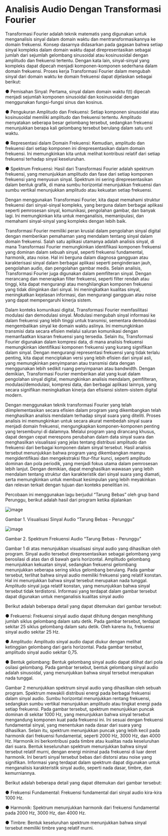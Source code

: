 # Analisis Audio Dengan Transformasi Fourier

Transformasi Fourier adalah teknik matematis yang digunakan untuk menganalisis sinyal dalam domain waktu dan mentransformasikannya ke domain frekuensi. Konsep dasarnya didasarkan pada gagasan bahwa setiap sinyal kompleks dalam domain waktu dapat direpresentasikan sebagai jumlah dari sejumlah gelombang sinusoidal atau kosinusoidal dengan amplitudo dan frekuensi tertentu. Dengan kata lain, sinyal-sinyal yang kompleks dapat dipecah menjadi komponen-komponen sederhana dalam domain frekuensi. Proses kerja Transformasi Fourier dalam mengubah sinyal dari domain waktu ke domain frekuensi dapat dijelaskan sebagai berikut:

● Pemisahan Sinyal: Pertama, sinyal dalam domain waktu f(t) dipecah menjadi sejumlah komponen sinusoidal dan kosinusoidal dengan menggunakan fungsi-fungsi sinus dan kosinus.

● Pengukuran Amplitudo dan Frekuensi: Setiap komponen sinusoidal atau kosinusoidal memiliki amplitudo dan frekuensi tertentu. Amplitudo menyatakan seberapa besar gelombang tersebut, sedangkan frekuensi menunjukkan berapa kali gelombang tersebut berulang dalam satu unit waktu.

● Representasi dalam Domain Frekuensi: Kemudian, amplitudo dan frekuensi dari setiap komponen ini direpresentasikan dalam domain frekuensi. Ini memungkinkan kita untuk melihat kontribusi relatif dari setiap frekuensi terhadap sinyal keseluruhan.

● Spektrum Frekuensi: Hasil dari Transformasi Fourier adalah spektrum frekuensi, yang menunjukkan amplitudo dan fase dari setiap komponen frekuensi yang menyusun sinyal. Spektrum ini sering direpresentasikan dalam bentuk grafik, di mana sumbu horizontal menunjukkan frekuensi dan sumbu vertikal menunjukkan amplitudo atau kekuatan setiap frekuensi.

Dengan menggunakan Transformasi Fourier, kita dapat memahami struktur frekuensi dari sinyal-sinyal kompleks, yang berguna dalam berbagai aplikasi seperti pemrosesan sinyal, komunikasi, pengolahan gambar, dan banyak lagi. Ini memungkinkan kita untuk menganalisis, memanipulasi, dan memahami sinyal-sinyal yang kompleks dengan lebih baik.

Transformasi Fourier memiliki peran krusial dalam pengolahan sinyal digital dengan memberikan pemahaman yang mendalam tentang sinyal dalam domain frekuensi. Salah satu aplikasi utamanya adalah analisis sinyal, di mana Transformasi Fourier memungkinkan identifikasi komponen frekuensi yang dominan dalam sebuah sinyal, seperti frekuensi fundamental, harmonik, atau noise. Hal ini berguna dalam diagnosa gangguan atau karakterisasi sinyal dalam berbagai aplikasi seperti penginderaan jauh, pengolahan audio, dan pengolahan gambar medis. Selain analisis, Transformasi Fourier juga digunakan dalam pemfilteran sinyal. Dengan merancang dan menerapkan filter frekuensi, seperti filter rendah atau tinggi, kita dapat mengurangi atau menghilangkan komponen frekuensi yang tidak diinginkan dari sinyal. Ini meningkatkan kualitas sinyal, meningkatkan kejelasan informasi, dan mengurangi gangguan atau noise yang dapat mempengaruhi kinerja sistem.

Dalam konteks komunikasi digital, Transformasi Fourier memfasilitasi modulasi dan demodulasi sinyal. Modulasi mengubah sinyal informasi ke dalam frekuensi yang lebih tinggi untuk transmisi, sementara demodulasi mengembalikan sinyal ke domain waktu aslinya. Ini memungkinkan transmisi data secara efisien melalui saluran komunikasi dengan memanfaatkan kisaran frekuensi yang tersedia. Selain itu, Transformasi Fourier digunakan dalam kompresi data, di mana analisis frekuensi memungkinkan identifikasi komponen frekuensi yang kurang signifikan dalam sinyal. Dengan mengurangi representasi frekuensi yang tidak terlalu penting, kita dapat menciptakan versi yang lebih efisien dari sinyal asli, yang memungkinkan penyimpanan atau transmisi data dengan menggunakan lebih sedikit ruang penyimpanan atau bandwidth. Dengan demikian, Transformasi Fourier memberikan alat yang kuat dalam pengolahan sinyal digital, memungkinkan analisis mendalam, pemfilteran, modulasi/demodulasi, kompresi data, dan berbagai aplikasi lainnya, yang secara signifikan meningkatkan kinerja dan efisiensi sistem-sistem digital modern.

Dengan menggunakan teknik transformasi Fourier yang telah diimplementasikan secara efisien dalam program yang dikembangkan telah menghasilkan analisis mendalam terhadap sinyal suara yang diteliti. Proses analisis ini memungkinkan untuk secara akurat membedah sinyal suara menjadi domain frekuensi, mengungkapkan komponen-komponen penting yang tersembunyi di dalamnya. Melalui program yang dirancang khusus, dapat dengan cepat merespons perubahan dalam data sinyal suara dan menghasilkan visualisasi yang jelas tentang distribusi amplitudo dan frekuensi dari berbagai komponen dalam sinyal tersebut. Hasil analisis tersebut menunjukkan bahwa program yang dikembangkan mampu mengidentifikasi dan mengekstraksi fitur-fitur kunci, seperti amplitudo dominan dan pola periodik, yang menjadi fokus utama dalam pemrosesan lebih lanjut. Dengan demikian, dapat menghasilkan wawasan yang lebih mendalam tentang struktur dan karakteristik dari sinyal suara yang diamati, serta memungkinkan untuk membuat kesimpulan yang lebih meyakinkan dan relevan terkait dengan tujuan dan konteks penelitian ini.

Percobaan ini menggunakan lagu berjudul “Tarung Bebas” oleh grup band Perunggu, berikut adalah hasil dari program ketika dijalankan

![image](https://github.com/ArthurGregorius/ProyekPerkuliahan/assets/147962819/530ffb29-f0f5-4880-99b9-eedf7043d74a)

Gambar 1. Visualisasi Sinyal Audio “Tarung Bebas - Perunggu”

![image](https://github.com/ArthurGregorius/ProyekPerkuliahan/assets/147962819/2e106ae7-377c-4d01-9728-46be656ef886)

Gambar 2. Spektrum Frekuensi Audio “Tarung Bebas - Perunggu”

Gambar 1 di atas menunjukkan visualisasi sinyal audio yang dihasilkan oleh program. Sinyal audio tersebut direpresentasikan sebagai gelombang yang berosilasi di atas dan di bawah garis horizontal. Amplitudo gelombang menunjukkan kekuatan sinyal, sedangkan frekuensi gelombang menunjukkan seberapa sering siklus gelombang berulang. Pada gambar tersebut, terlihat bahwa sinyal audio memiliki frekuensi yang relatif konstan. Hal ini menunjukkan bahwa sinyal tersebut merupakan nada tunggal. Amplitudo sinyal juga relatif konstan, yang menunjukkan bahwa sinyal tersebut tidak terdistorsi. Informasi yang terdapat dalam gambar tersebut dapat digunakan untuk menganalisis kualitas sinyal audio

Berikut adalah beberapa detail yang dapat ditemukan dari gambar tersebut:

● Frekuensi: Frekuensi sinyal audio dapat dihitung dengan menghitung jumlah siklus gelombang dalam satu detik. Pada gambar tersebut, terdapat sekitar 25 siklus gelombang dalam satu detik. Oleh karena itu, frekuensi sinyal audio sekitar 25 Hz.

● Amplitudo: Amplitudo sinyal audio dapat diukur dengan melihat ketinggian gelombang dari garis horizontal. Pada gambar tersebut, amplitudo sinyal audio sekitar 0,75.

● Bentuk gelombang: Bentuk gelombang sinyal audio dapat dilihat dari pola osilasi gelombang. Pada gambar tersebut, bentuk gelombang sinyal audio adalah sinusoidal, yang menunjukkan bahwa sinyal tersebut merupakan nada tunggal.

Gambar 2 menunjukkan spektrum sinyal audio yang dihasilkan oleh sebuah program. Spektrum mewakili distribusi energi pada berbagai frekuensi dalam sinyal audio. Sumbu horizontal menunjukkan rentang frekuensi, sedangkan sumbu vertikal menunjukkan amplitudo atau tingkat energi pada setiap frekuensi. Pada gambar tersebut, spektrum menunjukkan puncak dominan di sekitar 1000 Hz, yang menunjukkan bahwa sinyal tersebut mengandung komponen kuat pada frekuensi ini. Ini sesuai dengan frekuensi fundamental sinyal, yang menentukan nada dasar dari suara yang dihasilkan. Selain itu, spektrum menunjukkan puncak yang lebih kecil pada harmonik dari frekuensi fundamental, seperti 2000 Hz, 3000 Hz, dan 4000 Hz. Harmonik ini berkontribusi pada timbre atau kualitas nada keseluruhan dari suara. Bentuk keseluruhan spektrum menunjukkan bahwa sinyal tersebut relatif murni, dengan energi minimal pada frekuensi di luar deret harmonik. Ini berarti sinyal tersebut bebas dari distorsi atau noise yang signifikan. Informasi yang terdapat dalam spektrum dapat digunakan untuk menganalisis karakteristik sinyal audio, seperti nada dasar, timbre, dan kemurniannya.

Berikut adalah beberapa detail yang dapat ditemukan dari gambar tersebut:

● Frekuensi Fundamental: Frekuensi fundamental dari sinyal audio kira-kira 1000 Hz.

● Harmonik: Spektrum menunjukkan harmonik dari frekuensi fundamental pada 2000 Hz, 3000 Hz, dan 4000 Hz.

● Timbre: Bentuk keseluruhan spektrum menunjukkan bahwa sinyal tersebut memiliki timbre yang relatif murni.
